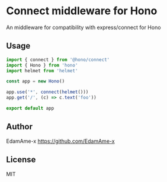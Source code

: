 # Connect middleware for Hono

An middleware for compatibility with express/connect for Hono

## Usage

```ts
import { connect } from '@hono/connect'
import { Hono } from 'hono'
import helmet from 'helmet'

const app = new Hono()

app.use('*', connect(helmet()))
app.get('/', (c) => c.text('foo'))

export default app
```

## Author

EdamAme-x <https://github.com/EdamAme-x>

## License

MIT
